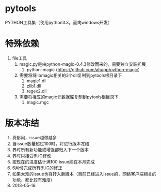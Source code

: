 pytools
=======

PYTHON工具集（使用python3.3，面向windows开发）




特殊依赖
========
1. file工具
    1. magic.py是由python-magic-0.4.3修改而来的，需要独立安装扩展
        1. python-magic (https://github.com/ahupp/python-magic)
    1. 需要将将libmagic相关的3个dll复制到pytools根目录下
        1. magic1.dll
        1. zlib1.dll
        1. regex2.dll
    1. 需要将相应的magic元数据库复制到pytools根目录下
        1. magic.mgc


版本冻结
========
1. 真郁闷，issue越做越多
1. 当issue数量超过100时，将进行版本冻结
1. 界时所有新功能或增强都归入下一个版本
1. 界时只接受BUG修改
1. 按现在的进度估计满100 issue能在本月完成
1. 6月份完成所有BUG的修正
1. 如果太难的issue也将转入新版本（目前已经进入issue的，网络客户端相关的功能，都比较有难度）
1. 2013-05-16